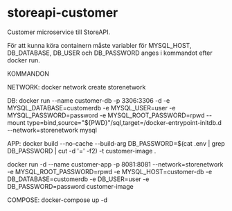 # storeapi-customer
Customer microservice till StoreAPI.

För att kunna köra containern måste variabler för MYSQL_HOST, DB_DATABASE, DB_USER och DB_PASSWORD anges i kommandot efter docker run.

KOMMANDON

NETWORK:
docker network create storenetwork

DB:
docker run --name customer-db -p 3306:3306 -d -e MYSQL_DATABASE=customerdb -e MYSQL_USER=user -e MYSQL_PASSWORD=password -e MYSQL_ROOT_PASSWORD=rpwd --mount type=bind,source="${PWD}"/sql,target=/docker-entrypoint-initdb.d --network=storenetwork mysql

APP:
docker build --no-cache --build-arg DB_PASSWORD=$(cat .env | grep DB_PASSWORD | cut -d '=' -f2) -t customer-image .

docker run -d --name customer-app -p 8081:8081 --network=storenetwork -e MYSQL_ROOT_PASSWORD=rpwd -e MYSQL_HOST=customer-db -e DB_DATABASE=customerdb -e DB_USER=user -e DB_PASSWORD=password customer-image

COMPOSE:
docker-compose up -d
